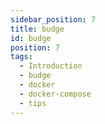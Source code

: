 ```yaml
---
sidebar_position: 7
title: budge
id: budge
position: 7
tags:
  - Introduction
  - budge
  - docker
  - docker-compose
  - tips
---
```


